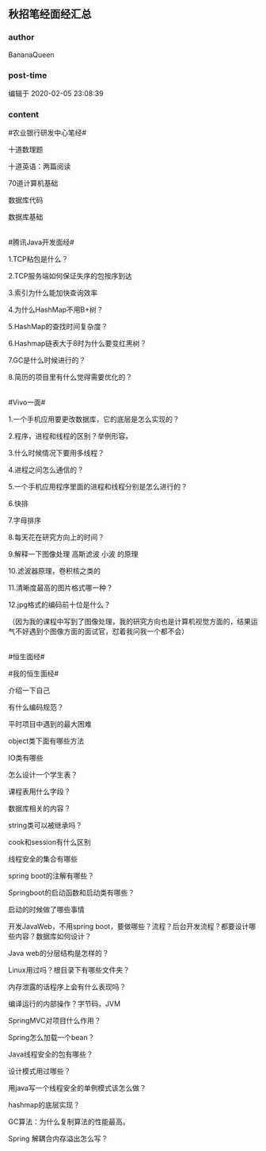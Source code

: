 ## 秋招笔经面经汇总
### author 
BananaQueen
### post-time 

编辑于  2020-02-05 23:08:39
### content 
<div class="post-topic-des nc-post-content">
 <p>
  #农业银行研发中心笔经#
 </p>
 <p>
  十道数理题
 </p>
 <p>
  十道英语：两篇阅读
 </p>
 <p>
  70道计算机基础
 </p>
 <p>
  数据库代码
 </p>
 <div>
  数据库基础
 </div>
 <div>
  <br/>
 </div>
 <p>
  #腾讯Java开发面经#
 </p>
 <p>
  1.TCP粘包是什么？
 </p>
 <p>
  2.TCP服务端如何保证失序的包按序到达
 </p>
 <p>
  3.索引为什么能加快查询效率
 </p>
 <p>
  4.为什么HashMap不用B+树？
 </p>
 <p>
  5.HashMap的查找时间复杂度？
 </p>
 <p>
  6.Hashmap链表大于8时为什么要变红黑树？
 </p>
 <p>
  7.GC是什么时候进行的？
 </p>
 <div>
  8.简历的项目里有什么觉得需要优化的？
 </div>
 <div>
  <br/>
 </div>
 <p>
  #Vivo一面#
 </p>
 <p>
  1.一个手机应用要更改数据库，它的底层是怎么实现的？
 </p>
 <p>
  2.程序，进程和线程的区别？举例形容。
 </p>
 <p>
  3.什么时候情况下要用多线程？
 </p>
 <p>
  4.进程之间怎么通信的？
 </p>
 <p>
  5.一个手机应用程序里面的进程和线程分别是怎么进行的？
 </p>
 <p>
  6.快排
 </p>
 <p>
  7.字母排序
 </p>
 <p>
  8.每天花在研究方向上的时间？
 </p>
 <p>
  9.解释一下图像处理 高斯滤波 小波 的原理
 </p>
 <p>
  10.滤波器原理，卷积核之类的
 </p>
 <p>
  11.清晰度最高的图片格式哪一种？
 </p>
 <p>
  12.jpg格式的编码前十位是什么？
 </p>
 <div>
  （因为我的课程中写到了图像处理，我的研究方向也是计算机视觉方面的，结果运气不好遇到个图像方面的面试官，怼着我问我一个都不会）
 </div>
 <div>
  <br/>
 </div>
 <p>
  #恒生面经#
 </p>
 <p>
  #我的恒生面经#
 </p>
 <p>
  介绍一下自己
 </p>
 <p>
  有什么编码规范？
 </p>
 <p>
  平时项目中遇到的最大困难
 </p>
 <p>
  object类下面有哪些方法
 </p>
 <p>
  IO类有哪些
 </p>
 <p>
  怎么设计一个学生表？
 </p>
 <p>
  课程表用什么字段？
 </p>
 <p>
  数据库相关的内容？
 </p>
 <p>
  string类可以被继承吗？
 </p>
 <p>
  cook和session有什么区别
 </p>
 <p>
  线程安全的集合有哪些
 </p>
 <p>
  spring boot的注解有哪些？
 </p>
 <p>
  Springboot的启动函数和启动类有哪些？
 </p>
 <p>
  启动的时候做了哪些事情
 </p>
 <p>
  开发JavaWeb，不用spring boot，要做哪些？流程？后台开发流程？都要设计哪些内容？数据库如何设计？
 </p>
 <p>
  Java web的分层结构是怎样的？
 </p>
 <p>
  Linux用过吗？根目录下有哪些文件夹？
 </p>
 <p>
  内存泄露的话程序上会有什么表现吗？
 </p>
 <p>
  编译运行的内部操作？字节码，JVM
 </p>
 <p>
  SpringMVC对项目什么作用？
 </p>
 <p>
  Spring怎么加载一个bean？
 </p>
 <p>
  Java线程安全的包有哪些？
 </p>
 <p>
  设计模式用过哪些？
 </p>
 <p>
  用java写一个线程安全的单例模式该怎么做？
 </p>
 <p>
  hashmap的底层实现？
 </p>
 <p>
  GC算法：为什么复制算法的性能最高。
 </p>
 <p>
  Spring 解耦合内存溢出怎么写？
 </p>
</div>
